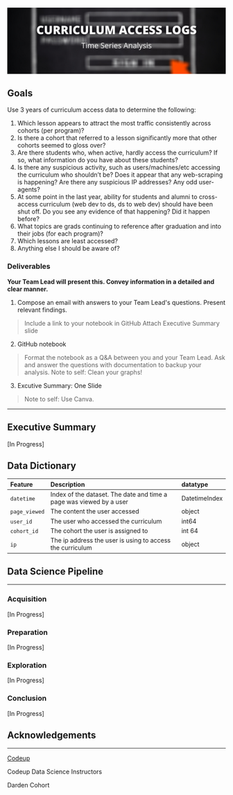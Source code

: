 ![Time Series Project Header](./visuals/log-exploration.png)

## Goals
Use 3 years of curriculum access data to determine the following:

1. Which lesson appears to attract the most traffic consistently across cohorts (per program)?
2. Is there a cohort that referred to a lesson significantly more that other cohorts seemed to gloss over? 
3. Are there students who, when active, hardly access the curriculum? If so, what information do you have about these students? 
4. Is there any suspicious activity, such as users/machines/etc accessing the curriculum who shouldn’t be? Does it appear that any web-scraping is happening? Are there any suspicious IP addresses? Any odd user-agents? 
5. At some point in the last year, ability for students and alumni to cross-access curriculum (web dev to ds, ds to web dev) should have been shut off. Do you see any evidence of that happening? Did it happen before? 
6. What topics are grads continuing to reference after graduation and into their jobs (for each program)? 
7. Which lessons are least accessed? 
8. Anything else I should be aware of?


### Deliverables
<strong>Your Team Lead will present this. Convey information in a detailed and clear manner.</strong>
1. Compose an email with answers to your Team Lead's questions. Present relevant findings.
> Include a link to your notebook in GitHub
> Attach Executive Summary slide
2. GitHub notebook
> Format the notebook as a Q&A between you and your Team Lead. Ask and answer the questions with documentation to backup your analysis.
> Note to self: Clean your graphs!
3. Excutive Summary: One Slide
> Note to self: Use Canva.

---
## Executive Summary
[In Progress]


## Data Dictionary
| Feature | Description | datatype |
| :------ | :---------- | :------- |
| `datetime` | Index of the dataset. The date and time a page was viewed by a user | DatetimeIndex |
| `page_viewed` | The content the user accessed | object |
| `user_id` | The user who accessed the curriculum | int64 |
| `cohort_id` | The cohort the user is assigned to | int 64 |
| `ip` | The ip address the user is using to access the curriculum | object |

## Data Science Pipeline
---
### Acquisition
[In Progress]

### Preparation
[In Progress]

### Exploration
[In Progress]

### Conclusion
[In Progress]

## Acknowledgements
---
[Codeup](https://codeup.com/)

Codeup Data Science Instructors

Darden Cohort